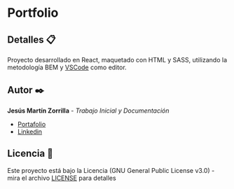 # Portfolio

## Detalles 📋
Proyecto desarrollado en React, maquetado con HTML y SASS, utilizando la metodología BEM y [VSCode](https://code.visualstudio.com/) como editor. 

## Autor ✒️
**Jesús Martín Zorrilla** - *Trabajo Inicial y Documentación*

- [Portafolio](https://jesusmarzor.vercel.app)
- [Linkedin](https://www.linkedin.com/in/jesusmarzor/)

## Licencia 📄
Este proyecto está bajo la Licencia (GNU General Public License v3.0) - mira el archivo [LICENSE](LICENSE) para detalles
